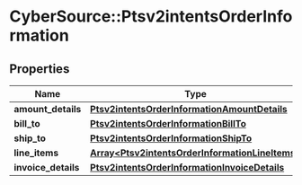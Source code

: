 # CyberSource::Ptsv2intentsOrderInformation

## Properties
Name | Type | Description | Notes
------------ | ------------- | ------------- | -------------
**amount_details** | [**Ptsv2intentsOrderInformationAmountDetails**](Ptsv2intentsOrderInformationAmountDetails.md) |  | [optional] 
**bill_to** | [**Ptsv2intentsOrderInformationBillTo**](Ptsv2intentsOrderInformationBillTo.md) |  | [optional] 
**ship_to** | [**Ptsv2intentsOrderInformationShipTo**](Ptsv2intentsOrderInformationShipTo.md) |  | [optional] 
**line_items** | [**Array&lt;Ptsv2intentsOrderInformationLineItems&gt;**](Ptsv2intentsOrderInformationLineItems.md) |  | [optional] 
**invoice_details** | [**Ptsv2intentsOrderInformationInvoiceDetails**](Ptsv2intentsOrderInformationInvoiceDetails.md) |  | [optional] 



